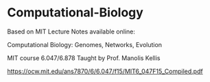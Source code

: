 # Computational-Biology

Based on MIT Lecture Notes available online: 

Computational Biology: 
Genomes, Networks, Evolution

MIT course 6.047/6.878
Taught by Prof. Manolis Kellis

https://ocw.mit.edu/ans7870/6/6.047/f15/MIT6_047F15_Compiled.pdf
